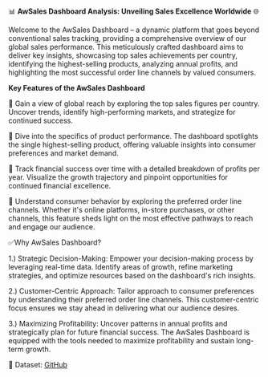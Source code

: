 📊 **AwSales Dashboard Analysis: Unveiling Sales Excellence Worldwide** 🌐

Welcome to the AwSales Dashboard – a dynamic platform that goes beyond conventional sales tracking, providing a comprehensive overview of our global sales performance. This meticulously crafted dashboard aims to deliver key insights, showcasing top sales achievements per country, identifying the highest-selling products, analyzing annual profits, and highlighting the most successful order line channels by valued consumers.

**Key Features of the AwSales Dashboard**

📌 Gain a view of global reach by exploring the top sales figures per country. Uncover trends, identify high-performing markets, and strategize for continued success.

📌 Dive into the specifics of product performance. The dashboard spotlights the single highest-selling product, offering valuable insights into consumer preferences and market demand.

📌 Track financial success over time with a detailed breakdown of profits per year. Visualize the growth trajectory and pinpoint opportunities for continued financial excellence.

📌 Understand consumer behavior by exploring the preferred order line channels. Whether it's online platforms, in-store purchases, or other channels, this feature sheds light on the most effective pathways to reach and engage our audience.


✅Why AwSales Dashboard?

1.) Strategic Decision-Making: Empower your decision-making process by leveraging real-time data. Identify areas of growth, refine marketing strategies, and optimize resources based on the dashboard's rich insights.

2.) Customer-Centric Approach: Tailor approach to consumer preferences by understanding their preferred order line channels. This customer-centric focus ensures we stay ahead in delivering what our audience desires.

3.) Maximizing Profitability: Uncover patterns in annual profits and strategically plan for future financial success. The AwSales Dashboard is equipped with the tools needed to maximize profitability and sustain long-term growth.

📖 Dataset: [GitHub](https://github.com/microsoft/powerbi-desktop-samples/blob/main/AdventureWorks%20Sales%20Sample/AdventureWorks%20Sales.xlsx)





